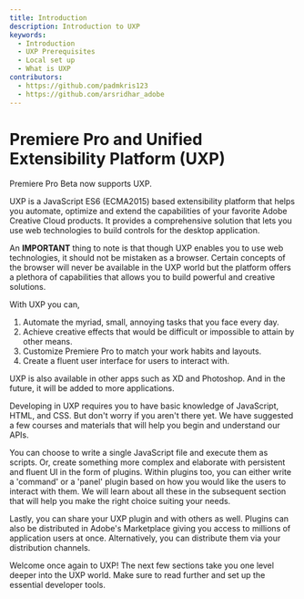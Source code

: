 ```yaml
---
title: Introduction
description: Introduction to UXP
keywords:
  - Introduction
  - UXP Prerequisites
  - Local set up
  - What is UXP
contributors:
  - https://github.com/padmkris123
  - https://github.com/arsridhar_adobe
---
```


# Premiere Pro and Unified Extensibility Platform (UXP)

Premiere Pro Beta now supports UXP.

UXP is a JavaScript ES6 (ECMA2015) based extensibility platform that helps you automate, optimize and extend the capabilities of your favorite Adobe Creative Cloud products. It provides a comprehensive solution that lets you use web technologies to build controls for the desktop application.

<InlineAlert variant="info" slots="text"/>

An **IMPORTANT** thing to note is that though UXP enables you to use web technologies, it should not be mistaken as a browser. Certain concepts of the browser will never be available in the UXP world but the platform offers a plethora of capabilities that allows you to build powerful and creative solutions.

With UXP you can,

1. Automate the myriad, small, annoying tasks that you face every day.
2. Achieve creative effects that would be difficult or impossible to attain by other means.
3. Customize Premiere Pro to match your work habits and layouts.
4. Create a fluent user interface for users to interact with.

UXP is also available in other apps such as XD and Photoshop. And in the future, it will be added to more applications.

Developing in UXP requires you to have basic knowledge of JavaScript, HTML, and CSS. But don't worry if you aren't there yet. We have suggested a few courses and materials that will help you begin and understand our APIs.

You can choose to write a single JavaScript file and execute them as scripts. Or, create something more complex and elaborate with persistent and fluent UI in the form of plugins. Within plugins too, you can either write a 'command' or a 'panel' plugin based on how you would like the users to interact with them. We will learn about all these in the subsequent section that will help you make the right choice suiting your needs.

Lastly, you can share your UXP plugin and <!--scripts-->with others as well. Plugins can also be distributed in Adobe's Marketplace giving you access to millions of application users at once. Alternatively, you can distribute them via your distribution channels.

Welcome once again to UXP! The next few sections take you one level deeper into the UXP world. Make sure to read further and set up the essential developer tools.
